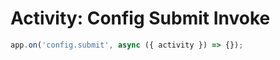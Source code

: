 # Activity: Config Submit Invoke

<!-- langtabs-start -->
```typescript
app.on('config.submit', async ({ activity }) => {});
```
<!-- langtabs-end -->
